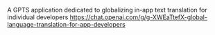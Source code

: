 A GPTS application dedicated to globalizing in-app text translation for individual developers
https://chat.openai.com/g/g-XWEaTtefX-global-language-translation-for-app-developers
